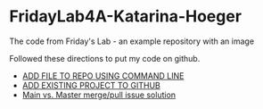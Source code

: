 # FridayLab4A-Katarina-Hoeger
The code from Friday's Lab - an example repository with an image

Followed these directions to put my code on github.
- [ADD FILE TO REPO USING COMMAND LINE](https://docs.github.com/en/free-pro-team@latest/github/managing-files-in-a-repository/adding-a-file-to-a-repository-using-the-command-line)
- [ADD EXISTING PROJECT TO GITHUB](https://docs.github.com/en/free-pro-team@latest/github/importing-your-projects-to-github/adding-an-existing-project-to-github-using-the-command-line)
- [Main vs. Master merge/pull issue solution](https://www.lynxbee.com/solved-fatal-refusing-to-merge-unrelated-histories/)
